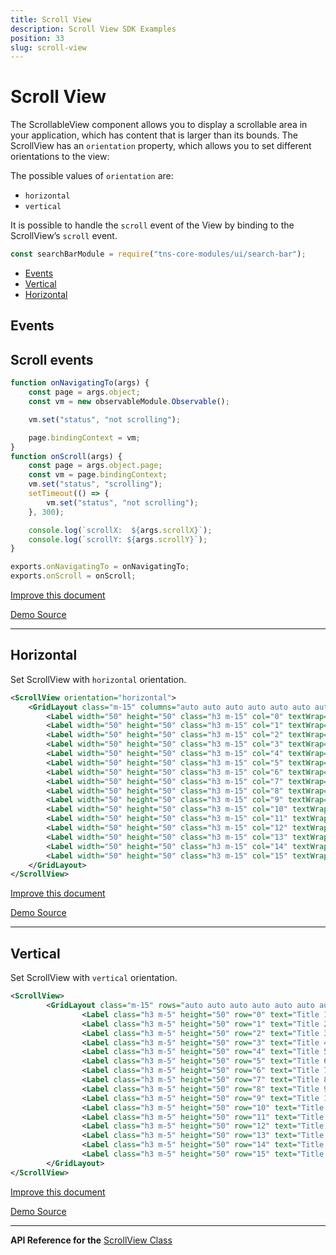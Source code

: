 ```yaml
---
title: Scroll View
description: Scroll View SDK Examples
position: 33
slug: scroll-view
---
```


# Scroll View

The ScrollableView component allows you to display a scrollable area in your application, which has content that is larger than its bounds.
The ScrollView has an `orientation` property, which allows you to set different orientations to the view:

The possible values of `orientation` are:
 - `horizontal`
 - `vertical`
 
It is possible to handle the `scroll` event of the View by binding to the ScrollView’s `scroll` event.

```JavaScript
const searchBarModule = require("tns-core-modules/ui/search-bar");
```

* [Events](#events)
* [Vertical](#vertical)
* [Horizontal](#horizontal)


## Events

## Scroll events


<snippet id='scroll-event-xml'/>

```JavaScript
function onNavigatingTo(args) {
    const page = args.object;
    const vm = new observableModule.Observable();

    vm.set("status", "not scrolling");

    page.bindingContext = vm;
}
function onScroll(args) {
    const page = args.object.page;
    const vm = page.bindingContext;
    vm.set("status", "scrolling");
    setTimeout(() => {
        vm.set("status", "not scrolling");
    }, 300);

    console.log(`scrollX:  ${args.scrollX}`);
    console.log(`scrollY: ${args.scrollY}`);
}

exports.onNavigatingTo = onNavigatingTo;
exports.onScroll = onScroll;
```

[Improve this document](undefined/edit/master/app/ui/scroll-view/events/article.md)

[Demo Source](undefined/edit/master/app/ui/scroll-view/events)

---

## Horizontal

Set ScrollView with `horizontal` orientation.

```XML
<ScrollView orientation="horizontal">
    <GridLayout class="m-15" columns="auto auto auto auto auto auto auto auto auto auto auto auto auto auto auto auto">
        <Label width="50" height="50" class="h3 m-15" col="0" textWrap="true" text="Title 1"/>
        <Label width="50" height="50" class="h3 m-15" col="1" textWrap="true" text="Title 2"/>
        <Label width="50" height="50" class="h3 m-15" col="2" textWrap="true" text="Title 3"/>
        <Label width="50" height="50" class="h3 m-15" col="3" textWrap="true" text="Title 4"/>
        <Label width="50" height="50" class="h3 m-15" col="4" textWrap="true" text="Title 5"/>
        <Label width="50" height="50" class="h3 m-15" col="5" textWrap="true" text="Title 6"/>
        <Label width="50" height="50" class="h3 m-15" col="6" textWrap="true" text="Title 7"/>
        <Label width="50" height="50" class="h3 m-15" col="7" textWrap="true" text="Title 8"/>
        <Label width="50" height="50" class="h3 m-15" col="8" textWrap="true" text="Title 9"/>
        <Label width="50" height="50" class="h3 m-15" col="9" textWrap="true" text="Title 10"/>
        <Label width="50" height="50" class="h3 m-15" col="10" textWrap="true" text="Title 10"/>
        <Label width="50" height="50" class="h3 m-15" col="11" textWrap="true" text="Title 11"/>
        <Label width="50" height="50" class="h3 m-15" col="12" textWrap="true" text="Title 12"/>
        <Label width="50" height="50" class="h3 m-15" col="13" textWrap="true" text="Title 13"/>
        <Label width="50" height="50" class="h3 m-15" col="14" textWrap="true" text="Title 14"/>
        <Label width="50" height="50" class="h3 m-15" col="15" textWrap="true" text="Title 15"/>
    </GridLayout>
</ScrollView>
```

[Improve this document](undefined/edit/master/app/ui/scroll-view/horizontal/article.md)

[Demo Source](undefined/edit/master/app/ui/scroll-view/horizontal)

---

## Vertical

Set ScrollView with `vertical` orientation.

```XML
<ScrollView>
        <GridLayout class="m-15" rows="auto auto auto auto auto auto auto auto auto auto auto auto auto auto auto auto">
                <Label class="h3 m-5" height="50" row="0" text="Title 1"/>
                <Label class="h3 m-5" height="50" row="1" text="Title 2"/>
                <Label class="h3 m-5" height="50" row="2" text="Title 3"/>
                <Label class="h3 m-5" height="50" row="3" text="Title 4"/>
                <Label class="h3 m-5" height="50" row="4" text="Title 5"/>
                <Label class="h3 m-5" height="50" row="5" text="Title 6"/>
                <Label class="h3 m-5" height="50" row="6" text="Title 7"/>
                <Label class="h3 m-5" height="50" row="7" text="Title 8"/>
                <Label class="h3 m-5" height="50" row="8" text="Title 9"/>
                <Label class="h3 m-5" height="50" row="9" text="Title 10"/>
                <Label class="h3 m-5" height="50" row="10" text="Title 10"/>
                <Label class="h3 m-5" height="50" row="11" text="Title 11"/>
                <Label class="h3 m-5" height="50" row="12" text="Title 12"/>
                <Label class="h3 m-5" height="50" row="13" text="Title 13"/>
                <Label class="h3 m-5" height="50" row="14" text="Title 14"/>
                <Label class="h3 m-5" height="50" row="15" text="Title 15"/>
        </GridLayout>
</ScrollView>
```


[Improve this document](undefined/edit/master/app/ui/scroll-view/vertical/article.md)

[Demo Source](undefined/edit/master/app/ui/scroll-view/vertical)

---


**API Reference for the** [ScrollView Class](http://docs.nativescript.org/api-reference/modules/_ui_scroll_view_.html)


